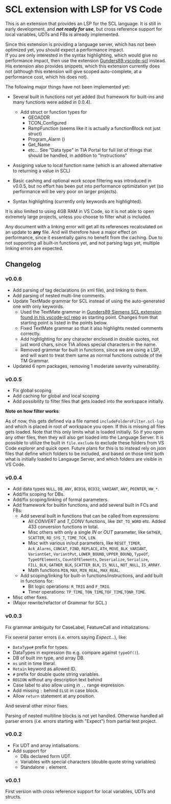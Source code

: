 # SCL extension with LSP for VS Code

This is an extension that provides an LSP for the SCL language.
It is still in early development, and ***not ready for use***, but cross reference support for local variables, UDTs and FBs is already implemented.

Since this extension is providing a language server, which has not been optimized yet, you should expect a performance impact.  
If you are only interested in the syntax highlighting, which would give no performance impact, then use the extension [Gunders89.vscode-scl](https://marketplace.visualstudio.com/items?itemName=Gunders89.vscode-scl) instead. His extension also provides snippets, which this extension currently does not (although this extension will give scoped auto-complete, at a performance cost, which his does not).

The following major things have not been implemented yet:

- Several built in functions not yet added (but framework for built-ins and many functions were added in 0.0.4).
  - Add struct or function types for
    - GEOADDR
    - TCON_Configured
    - RampFunction (seems like it is actually a functionBlock not just struct)
    - Program_Alarm ()
    - Get_Name
    - etc... See "Data type" in TIA Portal for full list of things that should be handled, in addition to "Instructions"

- Assigning value to local function name (which is an allowed alternative to returning a value in SCL)
- Basic cashing and optional work scope filtering was introduced in v0.0.5, but no effort has been put into performance optimization yet (so performance will be very poor on larger projects).
- Syntax highlighting (currently only keywords are highlighted).

It is also limited to using 4GB RAM in VS Code, so it is not able to open extremely large projects, unless you choose to filter what is included.

Any document with a linking error will get all its references recalculated on an update to **any** file. And will therefore have a major effect on performance, since it essentially gains no benefit from the caching.
Due to not supporting all built-in functions yet, and not parsing tags yet, multiple linking errors are expected.

## Changelog

### v0.0.6

- Add parsing of tag declarations (in xml file), and linking to them.
- Add parsing of nested multi-line comments.
- Update TextMade grammar for SCL instead of using the auto-generated one with only keywords.
  - Used the TextMate grammar in [Gunders89 Siemens SCL extension found in his vscode-scl repo](https://github.com/Gunders89/vscode-scl) as starting point. Changes from that starting point is listed in the points below.
  - Fixed TextMate grammar so that it also highlights nested comments correctly.
  - Add highlighting for any character enclosed in double quotes, not just word chars, since TIA allows special characters in the name.
  - Removed grammar for built in functions, since we are using a LSP, and will want to treat them same as normal functions outside of the TM Grammar.
- Updated 6 npm packages, removing 1 moderate severity vulnerability.

### v0.0.5

- Fix global scoping
- Add caching for global and local scoping
- Add possibility to filter files that gets loaded into the workspace initially.

**Note on how filter works**:

As of now, this gets defined via a file named `includeFoldersFilter.scl-lsp` and which is placed in root of workspace you open. If this is missing all files gets loaded.
Note that this only limits what is loaded initially. So if you open any other files, then they will also get loaded into the Language Server. It is possible to utilize the built in `file.exclude` to exclude these folders from VS Code explorer and quick open.
Future plans for this is to instead rely on json files that define which folders to be included, and based on those limit both what is initially loaded to Langauge Server, and which folders are visible in VS Code.

### v0.0.4

- Add data types `NULL`, `DB_ANY`, `BCD16`, `BCD32`, `VARIANT`, `ANY`, `POINTER`, `HW_*`.
- Add/fix scoping for DBs.
- Add/fix scoping/linking of formal parameters.
- Add framework for builtin functions, and add several built in FCs and FBs:
  - Add several built in functions that can be called from expressions:
    - All *CONVERT* and *T_CONV* functions, like `INT_TO_WORD` etc. Added 433 conversion functions in total.
    - Misc others with only a single *IN* or *OUT* parameter, like `GATHER`, `SCATTER`, `RD_SYS_T`, `TIME_TCK`, `LEN`.
    - Misc with various in/out parameters, like `RESET_TIMER`, `Ack_Alarms`, `CONCAT`, `FIND`, `REPLACE`, `ATH`, `MOVE_BLK_VARIANT`, `VariantGet`, `VariantPut`, `LOWER_BOUND`, `UPPER_BOUND`, `TypeOf`, `TypeOfElements`, `CountOfElements`, `Deserialize`, `Serialize`, `FILL_BLK`, `GATHER_BLK`, `SCATTER_BLK`, `IS_NULL`, `NOT_NULL`, `IS_ARRAY`.
    - Math functions `MIN`, `MAX`, `MIN_REAL`, `MAX_REAL`.
  - Add scoping/linking for built-in functions/instructions, and add built in functions for:
    - Bit logic operations: `R_TRIG` and `F_TRIG`.
    - Timer operations: `TP_TIME`, `TON_TIME`,`TOF_TIME`,`TONR_TIME`.
- Misc other fixes.
- (Major rewrite/refactor of Grammar for SCL.)

### v0.0.3

Fix grammar ambiguity for CaseLabel, FeatureCall and initializations.

Fix several parser errors (i.e. errors saying *Expect...*), like:
- `DataType#` prefix for types.
- DataTypes in expression (to e.g. compare against `typeOf()`).
- DB of built inn type, and array DB.
- `ms` unit in time literal.
- `Retain` keyword as allowed ID.
- `#` prefix for double quote string variables.
- `REGION` without any description text behind
- Case label to also allow using in `..` range expression.
- Add missing `:` behind `ELSE` in case block.
- Allow `return` statement at any position.

And several other minor fixes.

Parsing of nested multiline blocks is not yet handled.
Otherwise handled all parser errors (i.e. errors starting with "Expect") from partial test project.

### v0.0.2

- Fix UDT and array intialisations.
- Add support for
  - DBs declared form UDT.
  - Variables with special characters (double quote string variables)
  - Standalone `;` element.

### v0.0.1

First version with cross reference support for local variables, UDTs and structs.
